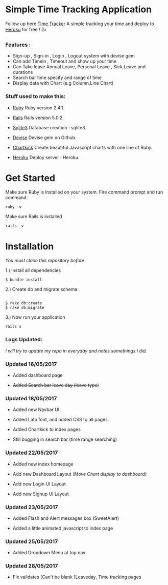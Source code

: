 # Simple Time Tracking Application

Follow up here [Time Tracker](https://simple-time-tracker.herokuapp.com)  A simple tracking your time and deploy to [Heroku](https://www.heroku.com) for free ! :+1:



### Features :

* Sign-up , Sign-in , Login , Logout system with devise gem
* Can add Timein , Timeout and show up your time 
* Can Take leave  Annual Leave, Personal Leave , Sick Leave and durations
* Search bar time specify and range of time 
* Display data with Chart (e.g Column,Line Chart)



### Stuff used to make this:

* [Ruby](https://www.ruby-lang.org/en/) Ruby version 2.4.1.

* [Rails](http://rubyonrails.org/) Rails version 5.0.2.

* [Sqlite3](https://www.sqlite.org/) Database creation : sqlite3.

* [Devise](https://github.com/plataformatec/devise) Devise gem on Github.

* [Chartkick](http://chartkick.com/) Create beautiful Javascript charts with one line of Ruby.

* [Heroku](https://www.heroku.com) Deploy server : Heroku.


# Get Started

Make sure Ruby is installed on your system. Fire command prompt and run command:

`ruby -v`

Make sure Rails is installed

`rails -v`


# Installation

*You must clone this repository before*

1.) Install all dependencies

`$ bundle install`


2.) Create db and migrate schema

```

$ rake db:create
$ rake db:migrate
```

3.) Now run your application

`rails s`




### Logs Updated:

*I will try to update my repo in everyday and notes somethings i did.*


### Updated 16/05/2017

* Added dashboard page

* ~~Added Search bar leave day (leave type)~~




### Updated 18/05/2017

* Added new Navbar UI

* Added Lato font, and added CSS to all pages

* Added Chartkick to index pages  

* Still bugging in search bar (time range searching)



### Updated 22/05/2017

* Added new index homepage

* Add new Dashboard Layout *(Move Chart display to dashboard)*

* Add new Login UI Layout

* Add new Signup UI Layout



### Updated 23/05/2017

* Added Flash and Alert messages box (SweetAlert)

* Added a little animated javascript to index page 



### Updated 25/05/2017

* Added Dropdown Menu at top nav



### Updated 28/05/2017

* Fix validates (Can't be blank )Leaveday, Time tracking pages 




